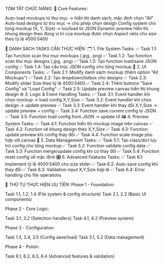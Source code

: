  TÓM TẮT CHỨC NĂNG:
🎯 Core Features:

Auto-load mockups từ thư mục → hiển thị danh sách, mặc định chọn "All"
Auto-load designs từ thư mục → cho phép chọn design
Config system cho từng mockup (X, Y, Size) → lưu/load từ JSON
Dynamic preview hiển thị khung design theo đúng vị trí của mockup được chọn
Aspect ratio cho size theo tỷ lệ 4500:5400


📝 DANH SÁCH TASKS CẦN THỰC HIỆN:
🗂️ 1. File System Tasks:
✅ Task 1.1: Tạo function scan thư mục mockups (.jpg, .png)
✅ Task 1.2: Tạo function scan thư mục designs (.jpg, .png) 
✅ Task 1.3: Tạo function load/save JSON config
✅ Task 1.4: Tạo cấu trúc JSON config cho từng mockup
🎨 2. UI Components Tasks:
✅ Task 2.1: Modify danh sách mockup (thêm option "All Mockups")
✅ Task 2.2: Tạo dropdown/listbox cho designs
✅ Task 2.3: Modify slider Size theo tỷ lệ 4500:5400
✅ Task 2.4: Thêm buttons "Save Config" và "Load Config"
✅ Task 2.5: Update preview canvas hiển thị khung design
⚙️ 3. Logic & Event Handling Tasks:
✅ Task 3.1: Event handler khi chọn mockup → load config X,Y,Size
✅ Task 3.2: Event handler khi chọn design → update preview
✅ Task 3.3: Event handler khi thay đổi X,Y,Size → update preview + config
✅ Task 3.4: Function save current config to JSON
✅ Task 3.5: Function load config from JSON → update UI
🖼️ 4. Preview System Tasks:
✅ Task 4.1: Function hiển thị mockup image trên canvas
✅ Task 4.2: Function vẽ khung design theo X,Y,Size
✅ Task 4.3: Function update preview khi config thay đổi
✅ Task 4.4: Function scale image phù hợp với canvas
🔧 5. Data Management Tasks:
✅ Task 5.1: Tạo class/dict lưu trữ config cho từng mockup
✅ Task 5.2: Function validate config data
✅ Task 5.3: Function merge/update config khi có thay đổi
✅ Task 5.4: Function reset config về mặc định
🎛️ 6. Advanced Features Tasks:
✅ Task 6.1: Implement tỷ lệ 4500:5400 cho size slider
✅ Task 6.2: Auto-save config khi thay đổi
✅ Task 6.3: Validation input X,Y,Size hợp lệ
✅ Task 6.4: Error handling cho file operations

🔄 THỨ TỰ THỰC HIỆN ƯU TIÊN:
Phase 1 - Foundation:

Task 1.1, 1.2, 1.4 (File system & config structure)
Task 2.1, 2.2 (Basic UI components)

Phase 2 - Core Logic:

Task 3.1, 3.2 (Selection handlers)
Task 4.1, 4.2 (Preview system)

Phase 3 - Configuration:

Task 1.3, 3.4, 3.5 (Config save/load)
Task 5.1, 5.2 (Data management)

Phase 4 - Polish:

Task 6.1, 6.2, 6.3, 6.4 (Advanced features & validation)